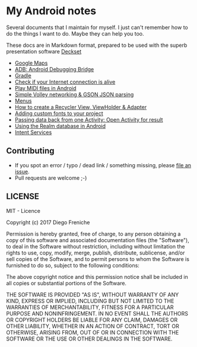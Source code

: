 # My Android notes

Several documents that I maintain for myself. I just can't remember how to do the things I want to do. Maybe they can help you too. 

These docs are in Markdown format, prepared to be used with the superb presentation software [Deckset](http://www.decksetapp.com/)

- [Google Maps](google-maps-v2/google-maps-v2.md)
- [ADB: Android Debugging Bridge](adb/adb.md)
- [Gradle](gradle/gradle.md)
- [Check if your Internet connection is alive](check-internet/android-check-internet-connection.md)
- [Play MIDI files in Android](midi-playing/jet-midi-playing.md)
- [Simple Volley networking & GSON JSON parsing](volley/volley-notes.md)
- [Menus](menus/menus.md)
- [How to create a Recycler View, ViewHolder & Adapter](recycler-view/recycler-view.md)
- [Adding custom fonts to your project](fonts/fonts.md)
- [Passing data back from one Activity: Open Activity for result](open-activity-forresult/openactivityforresult.md)
- [Using the Realm database in Android](realm/realm.md)
- [Intent Services](intent-service/intent-service.md)

## Contributing

- If you spot an error / typo / dead link / something missing, please [file an issue](https://github.com/dfreniche/android-documentation/issues).
- Pull requests are welcome ;-)

## LICENSE

MIT - Licence

Copyright (c) 2017 Diego Freniche

Permission is hereby granted, free of charge, to any person obtaining a copy of this software and associated documentation files (the "Software"), to deal in the Software without restriction, including without limitation the rights to use, copy, modify, merge, publish, distribute, sublicense, and/or sell copies of the Software, and to permit persons to whom the Software is furnished to do so, subject to the following conditions:

The above copyright notice and this permission notice shall be included in all copies or substantial portions of the Software.

THE SOFTWARE IS PROVIDED "AS IS", WITHOUT WARRANTY OF ANY KIND, EXPRESS OR IMPLIED, INCLUDING BUT NOT LIMITED TO THE WARRANTIES OF MERCHANTABILITY, FITNESS FOR A PARTICULAR PURPOSE AND NONINFRINGEMENT. IN NO EVENT SHALL THE AUTHORS OR COPYRIGHT HOLDERS BE LIABLE FOR ANY CLAIM, DAMAGES OR OTHER LIABILITY, WHETHER IN AN ACTION OF CONTRACT, TORT OR OTHERWISE, ARISING FROM, OUT OF OR IN CONNECTION WITH THE SOFTWARE OR THE USE OR OTHER DEALINGS IN THE SOFTWARE.
